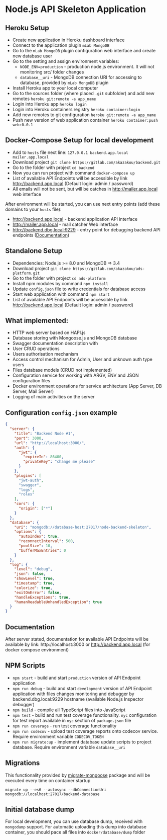# Node.js API Skeleton Application

## Heroku Setup

* Create new application in Heroku dashboard interface
* Connect to the application plugin `mLab MongoDB`
* Go to the `mLab MongoDB` plugin configuration web interface and create new database user
* Go to the setting and assign environment variables:
  * `NODE_ENV=production` - production node.js environment. It will not monitoring src/ folder changes
  * `database__uri` - MongoDB connection URI for accessing to database, provided by `mLab MongoDB` plugin
* Install Heroku app to your local computer
* Go to the sources folder (where placed `.git` subfolder) and add new remotes `heroku git:remote -a app_name`
* Login into Heroku app `heroku login`
* Login into Heroku containers registry `heroku container:login`
* Add new remotes to git configuration `heroku git:remote -a app_name`
* Push new version of web application container `heroku container:push web:0.0.1`

## Docker-Compose Setup for local development

* Add to `hosts` file next line: `127.0.0.1	backend.app.local mailer.app.local`
* Download project `git clone https://gitlab.com/akazakou/backend.git`
* Go to the folder with project `cd backend`
* Now you can run project with command `docker-compose up`
* List of available API Endpoints will be accessible by link http://backend.app.local (Default login: admin / password)
* All emails will not be sent, but will be catches in http://mailer.app.local web interface

After environment will be started, you can use next entry points (add these domains to your `hosts` file):

* http://backend.app.local - backend application API interface
* http://mailer.app.local - mail catcher Web interface
* http://backend.dbg.local:9229 - entry point for debugging backend API endpoints ([Documentation](https://nodejs.org/en/docs/guides/debugging-getting-started/)) 

## Standalone Setup

* Dependencies: Node.js >= 8.0 and MongoDB => 3.4
* Download project `git clone https://gitlab.com/akazakou/ads-platform.git`
* Go to the folder with project `cd ads-platform`
* Install npm modules by command `npm install`
* Update `config.json` file to write credentials for database access
* Start web application with command `npm start`
* List of available API Endpoints will be accessible by link http://backend.app.local (Default login: admin / password)

## What implemented: 

* HTTP web server based on HAPI.js
* Database storing with Mongoose.js and MongoDB database
* Swagger documentation description with 
* User CRUD operations
* Users authorisation mechanism
* Access control mechanism for Admin, User and unknown auth type users
* Files database models (CRUD not implemented)
* Configuration service for working with ARGV, ENV and JSON configuration files
* Docker environment operations for service architecture (App Server, DB Server, Mail Server)
* Logging of main activities on the server

## Configuration `config.json` example

```json
{
  "server": {
    "title": "Backend Node #1",
    "port": 3000,
    "url": "http://localhost:3000/",
    "auth": {
      "jwt": {
        "expireIn": 86400,
        "privateKey": "change me please"
      }
    },
    "plugins": [
      "jwt-auth",
      "swagger",
      "logs",
      "roles"
    ],
    "cors": {
      "origin": ["*"]
    }
  },
  "database": {
    "uri": "mongodb://database-host:27017/node-backend-skeleton",
    "options": {
      "autoIndex": true,
      "reconnectInterval": 500,
      "poolSize": 10,
      "bufferMaxEntries": 0
    }
  },
  "log": {
    "level": "debug",
    "json": false,
    "showLevel": true,
    "timestamp": true,
    "colorize": true,
    "exitOnError": false,
    "handleExceptions": true,
    "humanReadableUnhandledException": true
  }
}
```

## Documentation

After server stated, documentation for available API Endpoints will be available by link: http://localhost:3000 or http://backend.app.local (for docker compose environment)

## NPM Scripts

* `npm start` - build and start `production` version of API Endpoint application
* `npm run debug` - build and start `development` version of API Endpoint application with files changes monitoring and debugger by backend.dbg.local:9229 hostname (available Node.js Inspector debugger)
* `npm build` - compile all TypeScript files into JavaScript
* `npm test` - build and run test coverage functionality. `nyc` configuration for test report available in `nyc` section of `package.json` file
* `npm run coverage` - run test coverage functionality
* `npm run codecov` - upload test coverage reports onto codecov service. Require environment variable `CODECOV_TOKEN`
* `npm run migrate:up` - implement database update scripts to project database. Require environment variable `database__uri`

## Migrations

This functionality provided by [migrate-mongoose](https://www.npmjs.com/package/migrate-mongoose) package and will be executed every time on container startup

`migrate up --es6 --autosync --dbConnectionUri mongodb://localhost:27017/backend-database`

## Initial database dump

For local development, you can use database dump, received with `mongodump` support. For automatic uploading this dump into database container, you should pace all files into `docker/database/dump` folder
